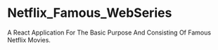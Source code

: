# Netflix_Famous_WebSeries
A React Application For The Basic Purpose And Consisting Of Famous Netflix Movies.
